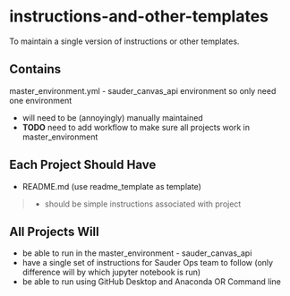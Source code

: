 # instructions-and-other-templates
To maintain a single version of instructions or other templates.

## Contains
master_environment.yml - sauder_canvas_api environment so only need one environment
- will need to be (annoyingly) manually maintained
- **TODO** need to add workflow to make sure all projects work in master_environment

## Each Project Should Have
- README.md (use readme_template as template)
> - should be simple instructions associated with project

## All Projects Will
- be able to run in the master_environment - sauder_canvas_api
- have a single set of instructions for Sauder Ops team to follow (only difference will by which jupyter notebook is run) 
- be able to run using GitHub Desktop and Anaconda OR Command line
